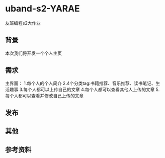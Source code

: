 # uband-s2-YARAE
友班编程s2大作业

## 背景
本次我们将开发一个个人主页

## 需求
主界面：
1.每个人的个人简介
2.4个分类tag:书籍推荐、音乐推荐、读书笔记、生活趣事
3.每个人都可以上传自己的文章
4.每个人都可以查看其他人上传的文章
5.每个人都可以查看并修改自己上传的文章

## 发布

## 其他

## 参考资料
